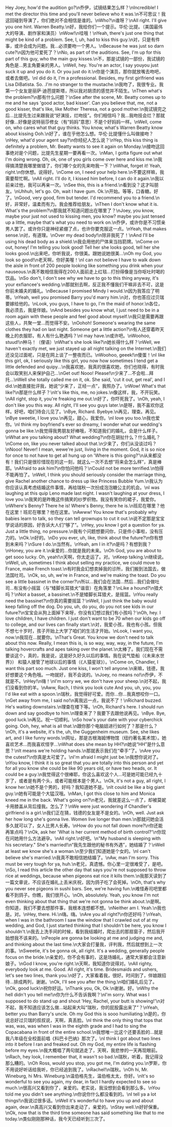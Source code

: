 Hey Joey, how'd the audition go?\n乔伊，试镜结果怎么样？\nIncredible! I met the director this time and you'll never believe who it was.\n不可思议！我这回碰到导演了，你们绝对不会相信是谁的。\nWho?\n谁呀？\nAll right. I'll give you one hint. Warren Beatty.\n好，我给你们一个提示。华伦·比提。（美国最伟大的导演、剧作家和演员）\nWow!\n哇哦！\nYeah, there's just one thing that might be kind of a problem. See, I, uh, had to kiss this guy.\n对，只是有件事，或许会成为问题。我…必须要吻一个男人。\nBecause he was just so darn cute?\n因为他可爱死了？\nNo, as part of the auditions. See, I'm up for this part of this guy, who the main guy kisses.\n不，那是试镜的一部份，我试镜的角色是…男主角要亲的男人。\nWell, hey. You're an actor, I say youyou just suck it up and you do it. Or you just do it.\n你是个演员，那你就放嘴去吻吧，或者去做吧。\nI did do it, I'm a professional. Besides, my first girlfriend was Lisa DiBatista. So. .I'm no stranger to the mustache.\n我吻了，我很专业。我第一个女友是丽萨·迪芭提斯塔，所以我对胡须的感觉并不陌生。\nThen what's the problem?\n那有什么问题？\nSee after the scene, Mr. Beatty comes up to me and he says 'good actor, bad kisser'. Can you believe that, me, not a good kisser, that's like, like Mother Theresa, not a good mother.\n我试镜完之后…比提先生过来跟我说“好演技，烂吻技”。你们相信吗？我…我吻技会烂？那就好像…好像是说特丽莎修女（有“妈妈”意思）不是个好妈妈一样。\nWell, come on, who cares what that guy thinks. You know, what's Warren Beatty know about kissing Ooh.\n好了，谁在乎他怎么想。华伦·比提懂什么叫做接吻？\nHey, what'd your agent say?\n你经纪人怎么说？\nYep, this kiss thing is definitely a problem, Mr. Beatty wants to see it again on Monday.\n接吻这回事绝对是个问题，比提先生星期一要再看一次。\nMan, I gotta figure out what I'm doing wrong. Oh, ok, one of you girls come over here and kiss me.\n我得搞清楚我哪里做错了，你们哪个女的先来吻我一下？\nWhat, forget it! Yeah, right.\n你休想。说得好。\nCome on, I need your help here.\n不要这样嘛，我需要帮忙啊。\nAll right. I'll do it, I kissed him before, I can do it again.\n我以前亲过他，我可以再亲一次。\nSee this, this is a friend.\n看到没？这才叫朋友。\nUhhuh, let's go. Oh, wait I have gum. Ok.\n开始。等等，口香糖。好了。\nGood, very good, firm but tender. I'd recommend you to a friend.\n好，非常好，温柔而有力。我会推荐给朋友。\nThen I don't know what it is. What's the problem?\n那我就不知道问题出在哪里了？\nJoey, you know, maybe your just not used to kissing men, you know? maybe you just tensed up a little, maybe that's what you need to work on.\n乔伊，或许你是不习惯亲男人罢了。或许你只是神经紧绷了点，也许你要克服这一点。\nYeah, that makes sense.\n对，有道理。\nOver my dead body!\n除非我死了！\nAnd I'll be using his dead body as a shield.\n我会用他的尸体来当挡箭牌。\nCome on out, honey! I'm telling you look good! Tell her she looks good, tell her she looks good.\n出来吧，你听我说，你很美。跟她说她很美…\nOh my God, you look so good!\n老天啊，你好美喔！\nI can not believe I have to walk down the aisle in front of 200 people looking like something you drink when your nauseous.\n真不敢相信我得在200人面前走上红毯…打扮得像是当你呕吐时喝的饮品。\nSo don't, I don't see why we have to go to this thing anyway, it's your exfiancee's wedding.\n那就别去啊，反正我不懂我们干嘛非去不可，这是你前未婚夫的婚礼。\nBecause I promised Mindy I would.\n因为我答应了明蒂。\nYeah, well you promised Barry you'd marry him.\n对，你也答应过贝瑞要嫁给他的。\nLook, you guys, I have to go, I'm the maid of honor.\n各位，我必须去，我是伴娘。\nAnd besides you know what, I just need to be in a room again with these people and feel good about myself.\n我只是需要再跟这些人，共聚一堂…而觉得不安。\nOohoh! Someone's wearing the same clothes they had on last night. Someone get a little action?\n有人还穿着昨天晚上的衣服耶，有人有什么艳遇吗？\nI may have.\n或许吧。\nWoohoo, stuud!\n种马！（俚语）\nWhat's she look like?\n她长得什么样？\nWell, we haven't exactly met, we just stayed up all night talking on the Internet.\n我们还没见过面呢，只是在网上谈了一整夜而已。\nWoohoo, geeek!\n傻蛋！\nI like this girl, ok, I seriously like this girl, you now how sometimes I tend get a little defended and quipy...\n我喜欢她，我真的很喜欢她，你们也晓得，有时我会以取笑别人来保护自己...\nGet out! Nooo! Please!\n少来了…不会啦…拜托...\nWell she totally called me on it, ok. She said, 'cut it out, get real', and I did.\n她直接批评我，她说“少来了，正经一点”，我照办了。\nWow! What's that like?\n那是什么样子？\nIt's like this, me, no jokes.\n像这样，我，不开玩笑。\nAll right, stop it, you're freaking me out.\n好了，你吓死我了。\nOh, yeah, I don't like you this way. All right, I'll see you guys later.\n是呀，我不喜欢你这样。好吧，咱们待会儿见了。\nBye, Richard. Byebye.\n再见，理查。再见。\nBye sweetie, I love you.\n再见，甜心，我爱你。\nI love you too.\n我也爱你。\nI think my boyfriend's ever so dreamy, I wonder what our wedding's gonna be like.\n我觉得我男朋友好棒哦，不知道我们的婚礼，会是什么样子。\nWhat are you talking about? What wedding?\n你在胡扯什么？什么婚礼？\nCome on, like you never talked about that.\n少来了，你们从没谈过吗？\nNooo! Never! I mean, wewe're just, living in the moment. God, it is so nice for once to not have to get all hung up on 'Where is this going?'\n从来都没有！我们只是很珍惜现在的这一刻，就这么一次不去想“将来会怎么样”，真是棒耶。\nAfraid to ask him?\n你怕问他吗？\nCould not be more terrified.\n怕得不能再怕了。\nWell, I think you should seriously consider the marriage thing, give Rachel another chance to dress up like Princess Bubble Yum.\n我认为你应该认真考虑结婚这件事情，再给瑞秋一次扮成泡泡糖公主的机会。\nI was laughing at this quip Leno made last night. I wasn't laughing at your dress, I love you.\n我笑的是昨晚这件搞笑的纱罗织物。我没有笑你的裙子，我爱你。\nWhere's Benny? There he is! Where's Benny, there he is.\n班尼在哪里？他在这里！班尼在哪里？他在这里。\nAwww! You know that's probably why babies learn to talk, so they can tell grownups to cut it out.\n说不定那是宝宝学说话的原因，好告诉大人们“够了”。\nHey, you know I got a question for ya. Just a little thing, no pressure.\n我有个问题想要问你，只是件小事啦，没有压力的。\nOk.\n好的。\nDo you ever, uh, like, think about the future?\n你有想到未来吗？\nSure I do.\n当然有。\nYeah, am I in it?\n是吗？有想到我？\nHoney, you are it.\n亲爱的…你就是我的未来。\nOh God, you are about to get sooo lucky. Oh, yeah!\n天啊，你太走运了。对。\nKeep talking.\n继续说。\nWell, uh, sometimes I think about selling my practice, we could move to France, make French toast.\n有时我会幻想卖掉我的诊所，我们搬到法国去，做法国吐司。\nOk, so, uh, we're in France, and we're making the toast. Do you see a little bassinet in the corner?\n所以…我们会在法国…然后…我们会做吐司…有没有小摇篮（与“矮脚长耳猎犬”谐音）在角落里？\nLike a hound?\n猎犬吗？\nNot a basset, a bassinet.\n不是矮脚长耳猎犬，是摇篮。\nYou really need the bassinet?\n你真的需要摇篮？\nWell, I just think the baby would keep falling off the dog. Do you, uh, do you, do you not see kids in our future?\n宝宝会从狗上面掉下来呀，你没有幻想过我们有小孩吗？\nOh, hey. I love children, I have children. I just don't want to be 70 when our kids go off to college, and our lives can finally start.\n对，我爱小孩，我也有小孩。但我不想七十岁时，孩子开始上大学了咱们的生活才开始。\nLook, I want you, now.\n我现在…就要你。\nThat's Great. You know we don't need to talk about this now. Really, I mean this is, is so way, way, way, in the future, I'm talking hovercrafts and apes taking over the planet.\n太棒了。我们现在不需要谈这个，真的，我是说，这是好久好久以后的事情。我在说气垫船（《未来水世界》） 和猿人接管了地球以后的事情（《人猿星球》）。\nCome on, Chandler, I want this part soo much. Just one kiss, I won't tell anyone.\n来嘛，钱德，我好想要这个角色哦。一吻就好，我不会说的。\nJoey, no means no!\n乔伊，不就是不。\nHey!\n嗨！\nI'm sorry we, we don't have your sheep.\n对不起，我们没看到你的羊。\nAww, Rach, I think you look cute And you, uh, you, you I'd like eat with a spoon.\n瑞秋，我觉得好可爱。而你…你…我真想咬你一口。\nGet away from me, I said no!\n离我远一点，我说不了！\nRichard buzzed. He's waiting downstairs.\n理查在楼下等。\nOh, Richard's here. I should run down and say goodbye to him.\n理查来了？我要下去跟他说再见。\nBye. Bye, good luck.\n再见。祝一切顺利。\nSo how's your date with your cyberchick going. Ooh, hey, what is all that.\n跟你那个电脑妞进行如何了？那是什么？\nOh, it's a website, it's the, uh, the Guggenheim museum. See, she likes art, and I like funny words.\n网址，那是古根海姆博物馆（纽约著名美术馆）。她喜欢艺术…而我喜欢怪字…\nWhat does she mean by HH?\n她说“HH”是什么意思？\nIt means we're holding hands.\n那就表示我们在“牵手”了。\nAre you the cutest?\n你真是太可爱了。\nI'm afraid I might just be.\n我想你说对了。\nYou know, I think it is so great that you are totally into this person and yet for all you know she could be like 90 years old, or have two heads, or. It could be a guy.\n我觉得这个很棒耶，你这么喜欢这个人…可是她可能已经九十岁了，或者是有两个头，或者可能根本是个男人。\nOk, it's not a guy, all right, I know her.\n她不是个男的，好吗？我知道她不是。\nIt could be like a big giant guy.\n她有可能是个大猛汉哦。\nMan, I got this close to him and Monica kneed me in the back. What's going on?\n老兄，我就差这么一点了，却被莫妮卡用膝盖从背后撞我。怎么了？\nWe were just wondering if Chandler's girlfriend is a girl.\n我们正在猜，钱德的女友是不是女的。\nOh, well. Just ask her how long she's gonna live. Women live longer than men.\n那就问她会活多久就可以了，女人比男人长寿。\nHow do you not fall down more?\n你还能再笨点吗？\nOk, ask her 'What is her current method of birth control?'\n你现在问她用什么方法避孕。\nAll right.\n好吧。\n"My husband is sleeping with his secretary." She's married!\n“我先生跟他的秘书有外遇”，她结婚了？\nWell at least we know she's a woman.\n至少我们知道她是个女的。\nI can't believe she's married.\n我真不敢相信她结婚了。\nAw, man I'm sorry. This must be very tough for ya, huh.\n老兄，真遗憾。你心里一定很难受了，是吧。\nSo, I read this article the other day that says you're not supposed to throw rice at weddings, because when pigeons eat rice it kills them.\n我那天读到了一篇文章说，不应该在婚礼上丢米庆祝，因为鸽子吃了会死掉。\nOh, that's why you never see pigeons in sushi bars. See, we're having fun.\n难怪寿司吧里都看不到鸽子。你瞧，我们很开心。\nOh, absolutely. Yeah, you know I'm not even thinking about that thing that we're not gonna be think about.\n是啊。你知道，我们不要去想那件事，我根本连想都不想。\nNeither am I. Yeah.\n我也是。对。\nHey, there. Hi.\n嗨。嗨。\nAre you all right?\n你还好吗？\nYeah, when I was in the bathroom I saw the window that I crawled out of at my wedding, and God, I just started thinking that I shouldn't be here, you know I shouldn't.\n我去上洗手间的时候，看到我结婚时，爬出去的那扇窗子，然后我开始想我不该来的。\nPeople are gonna be looking at me and judging me and, and thinking about the last time.\n大家会打量我，评判我，然后就想到上一次的事。\nSweetie, it's be gonna ok, all right. It's a wedding, generally people focus on the bride.\n亲爱的，你不会有事的，这是场婚礼，通常大家都会注意新娘子。\nGod I know, you're right.\n天啊，我知道你说得对。\nAll righty, everybody look at me. Good. All right, it's time. Bridesmaids and ushers, let's see two lines, thank you.\n好了，大家看着我，很好。时间到了，伴娘跟招待…排成两列，谢谢。\nOk, I'll see you after the thing.\n咱们婚礼后见了。\nOk, good luck\n祝你好运。\nThank you, Ok, Ok.\n谢谢。好。\nWhy the hell didn't you tell me!\n你为什么不告诉我啊？\nI'm sorry. What was I supposed to do stand up and shout 'Hey, Rachel, your butt is showing!'\n对不起，我不知道应该怎么做...站起来大叫“瑞秋，你的屁股露出来了”？\nYeah, better you than Barry's uncle. Oh my God this is sooo humiliating.\n是的，你说总好过贝瑞的叔叔说，天啊，真丢脸。\nI think the only thing that tops that was, was, was when I was in the eighth grade and I had to sing the Copacabana in front of the entire school.\n我想唯一比这个还要丢脸的…就是我八年级在全校面前唱《科巴卡巴纳》那次了。\nI think I got about two lines into it before I ran and freaked out. Oh my God, my entire life is flashing before my eyes.\n我大概唱了两句就逃走了，天啊，我悲惨的一天再现眼前。\nRach, hey look, I remember that, it wasn't so bad.\n瑞秋，听着，我记得没那么糟的。\nOh Ross, would you stop, you got me, I'm dating you.\n罗斯，你不用说好听话给我听，你已经追到我了。\nRachel!\n瑞秋。\nOh hi, Mr. Wineburg, hi Mrs. Wineburg.\n温伯格先生，温伯格太太，你好。\nIt's so wonderful to see you again, my dear, in fact I hardly expected to see so much.\n很高兴又看到你了，亲爱的。老实说，我没想到会看到那么多。\nYou told me you didn't see anything.\n你说你什么都没看到的。\nI tell ya a lot things!\n我说过很多话。\nWell it's wonderful to have you up and about again, dear.\n真高兴又看到你出来走动了，亲爱的。\nStay well.\n好好保重。\nOk, now that is the third time someone has said something like that to me today.\n类似刚刚那种话，我今天已经听到三次了。
        
